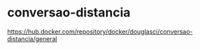 # conversao-distancia
https://hub.docker.com/repository/docker/douglasci/conversao-distancia/general
